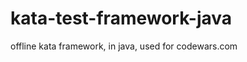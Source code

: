 kata-test-framework-java
========================

offline kata framework, in java, used for codewars.com
